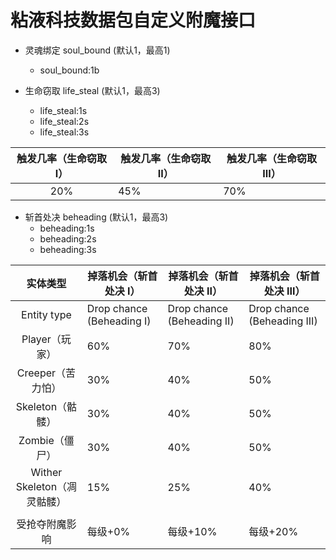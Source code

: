 # 粘液科技数据包自定义附魔接口

* 灵魂绑定 soul_bound (默认1，最高1)
    * soul_bound:1b


* 生命窃取 life_steal (默认1，最高3)
    * life_steal:1s
    * life_steal:2s
    * life_steal:3s

| 触发几率（生命窃取 I） | 触发几率（生命窃取 II） | 触发几率（生命窃取 III） |
| :----: | ---- | ---- |
| 20% | 45% | 70% |


* 斩首处决 beheading (默认1，最高3)
    * beheading:1s
    * beheading:2s
    * beheading:3s

| 实体类型 | 掉落机会（斩首处决 I） |  掉落机会（斩首处决 II）  |  掉落机会（斩首处决 III）  |
| :----: | ---- | ---- | ---- |
| Entity type | Drop chance (Beheading I) | Drop chance (Beheading II) | Drop chance (Beheading III) |
| Player（玩家） | 60% | 70% | 80% |
| Creeper（苦力怕） | 30% | 40% | 50% |
| Skeleton（骷髅） | 30% | 40% | 50% |
| Zombie（僵尸） | 30% | 40% | 50% |
| Wither Skeleton（凋灵骷髅） | 15% | 25% | 40% |
|  |  |  |  |
| 受抢夺附魔影响 | 每级+0% | 每级+10% | 每级+20% |
